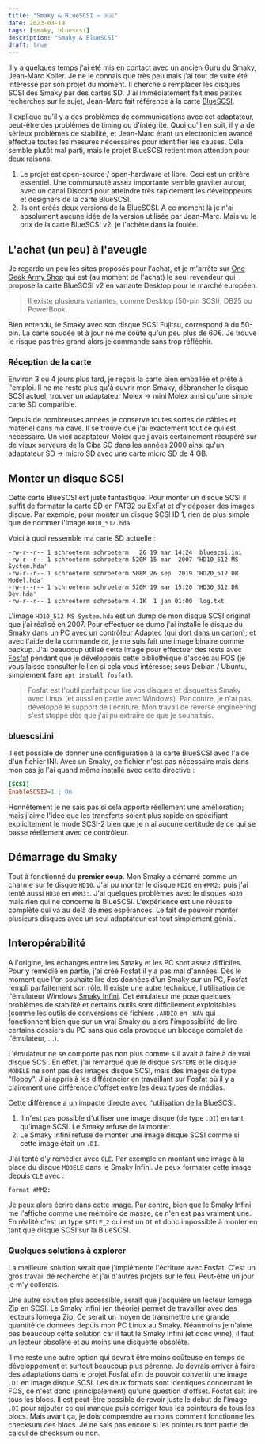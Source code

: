 ```yaml
---
title: "Smaky & BlueSCSI ~ 🇫🇷"
date: 2023-03-19
tags: [smaky, bluescsi]
description: "Smaky & BlueSCSI"
draft: true
---
```


Il y a quelques temps j'ai été mis en contact avec un ancien Guru du Smaky,
Jean-Marc Koller. Je ne le connais que très peu mais j'ai tout de suite été
intéressé par son projet du moment. Il cherche à remplacer les disques SCSI des
Smaky par des cartes SD. J'ai immédiatement fait mes petites recherches sur le
sujet, Jean-Marc fait référence à la carte [BlueSCSI][1].

Il explique qu'il y a des problèmes de communications avec cet adaptateur,
peut-être des problèmes de timing ou d'intégrité. Quoi qu'il en soit, il y a de
sérieux problèmes de stabilité, et Jean-Marc étant un électronicien avancé
effectue toutes les mesures nécessaires pour identifier les causes. Cela semble
plutôt mal parti, mais le projet BlueSCSI retient mon attention pour deux
raisons.

1. Le projet est open-source / open-hardware et libre. Ceci est un critère
   essentiel. Une communauté assez importante semble graviter autour, avec un
   canal Discord pour atteindre très rapidement les développeurs et designers de
   la carte BlueSCSI.
2. Ils ont créés deux versions de la BlueSCSI. A ce moment là je n'ai absolument
   aucune idée de la version utilisée par Jean-Marc. Mais vu le prix de la carte
   BlueSCSI v2, je l'achète dans la foulée.

## L'achat (un peu) à l'aveugle

Je regarde un peu les sites proposés pour l'achat, et je m'arrête sur [One Geek
Army Shop][2] qui est (au moment de l'achat) le seul revendeur qui propose la
carte BlueSCSI v2 en variante Desktop pour le marché européen.

> Il existe plusieurs variantes, comme Desktop (50-pin SCSI), DB25 ou PowerBook.

Bien entendu, le Smaky avec son disque SCSI Fujitsu, correspond à du 50-pin. La
carte soudée et à jour ne me coûte qu'un peu plus de 60€. Je trouve le risque
pas très grand alors je commande sans trop réfléchir.

### Réception de la carte

Environ 3 ou 4 jours plus tard, je reçois la carte bien emballée et prête à
l'emploi. Il ne me reste plus qu'à ouvrir mon Smaky, débrancher le disque SCSI
actuel, trouver un adaptateur Molex → mini Molex ainsi qu'une simple carte SD
compatible.

Depuis de nombreuses années je conserve toutes sortes de câbles et matériel dans
ma cave. Il se trouve que j'ai exactement tout ce qui est nécessaire. Un vieil
adaptateur Molex que j'avais certainement récupéré sur de vieux serveurs de la
Ciba SC dans les années 2000 ainsi qu'un adaptateur SD → micro SD avec une carte
micro SD de 4 GB.

## Monter un disque SCSI

Cette carte BlueSCSI est juste fantastique. Pour monter un disque SCSI il suffit
de formater la carte SD en FAT32 ou ExFat et d'y déposer des images disque. Par
exemple, pour monter un disque SCSI ID 1, rien de plus simple que de nommer
l'image `HD10_512.hda`.

Voici à quoi ressemble ma carte SD actuelle :

```
-rw-r--r-- 1 schroeterm schroeterm   26 19 mar 14:24  bluescsi.ini
-rw-r--r-- 1 schroeterm schroeterm 520M 15 mar  2007 'HD10_512 MS System.hda'
-rw-r--r-- 1 schroeterm schroeterm 508M 26 sep  2019 'HD20_512 DR Model.hda'
-rw-r--r-- 1 schroeterm schroeterm 520M 19 mar 15:20 'HD30_512 DR Dev.hda'
-rw-r--r-- 1 schroeterm schroeterm 4.1K  1 jan 01:00  log.txt
```

L'image `HD10_512 MS System.hda` est un dump de mon disque SCSI original que
j'ai réalisé en 2007. Pour effectuer ce dump j'ai installé le disque du Smaky
dans un PC avec un contrôleur Adaptec (qui dort dans un carton); et avec l'aide
de la commande `dd`, je me suis fait une image binaire comme backup. J'ai
beaucoup utilisé cette image pour effectuer des tests avec [Fosfat][3] pendant
que je développais cette bibliothèque d'accès au FOS (je vous laisse consulter
le lien si cela vous intéresse; sous Debian / Ubuntu, simplement faire
`apt install fosfat`).

> Fosfat est l'outil parfait pour lire vos disques et disquettes Smaky avec
> Linux (et aussi en partie avec Windows). Par contre, je n'ai pas développé le
> support de l'écriture. Mon travail de reverse engineering s'est stoppé dès que
> j'ai pu extraire ce que je souhaitais.

### bluescsi.ini

Il est possible de donner une configuration à la carte BlueSCSI avec l'aide d'un
fichier INI. Avec un Smaky, ce fichier n'est pas nécessaire mais dans mon cas je
l'ai quand même installé avec cette directive :

```ini
[SCSI]
EnableSCSI2=1 ; On
```

Honnêtement je ne sais pas si cela apporte réellement une amélioration; mais
j'aime l'idée que les transferts soient plus rapide en spécifiant explicitement
le mode SCSI-2 bien que je n'ai aucune certitude de ce qui se passe réellement
avec ce contrôleur.

## Démarrage du Smaky

Tout à fonctionné du **premier coup**. Mon Smaky a démarré comme un charme sur
le disque `HD10`. J'ai pu monter le disque `HD20` en `#MM2:` puis j'ai tenté
aussi `HD30` en `#MM3:`. J'ai quelques problèmes avec le disques `HD30` mais
rien qui ne concerne la BlueSCSI. L'expérience est une réussite complète qui va
au delà de mes espérances. Le fait de pouvoir monter plusieurs disques avec un
seul adaptateur est tout simplement génial.

## Interopérabilité

A l'origine, les échanges entre les Smaky et les PC sont assez difficiles. Pour
y remédié en partie, j'ai créé Fosfat il y a pas mal d'années. Dès le moment que
l'on souhaite lire des données d'un Smaky sur un PC, Fosfat rempli parfaitement
son rôle. Il existe une autre technique, l'utilisation de l'émulateur Windows
[Smaky Infini][4]. Cet émulateur me pose quelques problèmes de stabilité et
certains outils sont difficilement exploitables (comme les outils de conversions
de fichiers `.AUDIO` en `.WAV` qui fonctionnent bien que sur un vrai Smaky ou
alors l'impossibilité de lire certains dossiers du PC sans que cela provoque un
blocage complet de l'émulateur, ...).

L'émulateur ne se comporte pas non plus comme s'il avait à faire à de vrai
disque SCSI. En effet, j'ai remarqué que le disque `SYSTEME` et le disque
`MODELE` ne sont pas des images disque SCSI, mais des images de type "floppy".
J'ai appris à les différencier en travaillant sur Fosfat où il y a clairement
une différence d'offset entre les deux types de médias.

Cette différence a un impacte directe avec l'utilisation de la BlueSCSI.

1. Il n'est pas possible d'utiliser une image disque (de type `.DI`) en tant
   qu'image SCSI. Le Smaky refuse de la monter.
2. Le Smaky Infini refuse de monter une image disque SCSI comme si cette image
   était un `.DI`.

J'ai tenté d'y remédier avec `CLE`. Par exemple en montant une image à la place
du disque `MODELE` dans le Smaky Infini. Je peux formater cette image depuis
`CLE` avec :

```
format #MM2:
```

Je peux alors écrire dans cette image. Par contre, bien que le Smaky Infini me
l'affiche comme une mémoire de masse, ce n'en est pas vraiment une. En réalité
c'est un type `$FILE_2` qui est un `DI` et donc impossible à monter en tant que
disque SCSI sur la BlueSCSI.

### Quelques solutions à explorer

La meilleure solution serait que j'implémente l'écriture avec Fosfat. C'est un
gros travail de recherche et j'ai d'autres projets sur le feu. Peut-être un jour
je m'y collerais.

Une autre solution plus accessible, serait que j'acquière un lecteur Iomega Zip
en SCSI. Le Smaky Infini (en théorie) permet de travailler avec des lecteurs
Iomega Zip. Ce serait un moyen de transmettre une grande quantité de données
depuis mon PC Linux au Smaky. Néanmoins je n'aime pas beaucoup cette solution
car il faut le Smaky Infini (et donc wine), il faut un lecteur obsolète et au
moins une disquette obsolète.

Il me reste une autre option qui devrait être moins coûteuse en temps de
développement et surtout beaucoup plus pérenne. Je devrais arriver à faire des
adaptations dans le projet Fosfat afin de pouvoir convertir une image `.DI` en
image disque SCSI. Les deux formats sont identiques concernant le FOS, ce n'est
donc (principalement) qu'une question d'offset. Fosfat sait lire tous les blocs.
Il est peut-être possible de revoir juste le début de l'image `.DI` pour
rajouter ce qui manque puis corriger tous les pointeurs de tous les blocs. Mais
avant ça, je dois comprendre au moins comment fonctionne les checksum des blocs.
Je ne sais pas encore si les pointeurs font partie de calcul de checksum ou non.

[1]: https://bluescsi.com/
[2]: https://shop.onegeekarmy.eu/
[3]: https://github.com/Skywalker13/Fosfat
[4]: https://www.smaky.ch/infini
